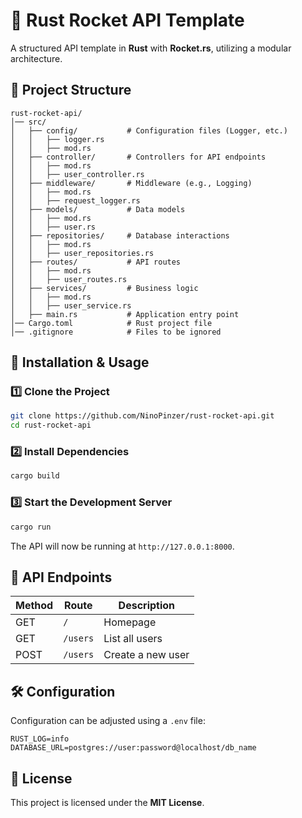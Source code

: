 # 🚀 Rust Rocket API Template

A structured API template in **Rust** with **Rocket.rs**, utilizing a modular architecture.

## 📂 Project Structure

```
rust-rocket-api/
│── src/
│   ├── config/           # Configuration files (Logger, etc.)
│   │   ├── logger.rs
│   │   ├── mod.rs
│   ├── controller/       # Controllers for API endpoints
│   │   ├── mod.rs
│   │   ├── user_controller.rs
│   ├── middleware/       # Middleware (e.g., Logging)
│   │   ├── mod.rs
│   │   ├── request_logger.rs
│   ├── models/           # Data models
│   │   ├── mod.rs
│   │   ├── user.rs
│   ├── repositories/     # Database interactions
│   │   ├── mod.rs
│   │   ├── user_repositories.rs
│   ├── routes/           # API routes
│   │   ├── mod.rs
│   │   ├── user_routes.rs
│   ├── services/         # Business logic
│   │   ├── mod.rs
│   │   ├── user_service.rs
│   ├── main.rs           # Application entry point
│── Cargo.toml            # Rust project file
│── .gitignore            # Files to be ignored
```

## 🚀 Installation & Usage

### 1️⃣ **Clone the Project**

```sh
git clone https://github.com/NinoPinzer/rust-rocket-api.git
cd rust-rocket-api
```

### 2️⃣ **Install Dependencies**

```sh
cargo build
```

### 3️⃣ **Start the Development Server**

```sh
cargo run
```

The API will now be running at `http://127.0.0.1:8000`.

## 📡 API Endpoints

| Method | Route    | Description       |
| ------ | -------- | ----------------- |
| GET    | `/`      | Homepage          |
| GET    | `/users` | List all users    |
| POST   | `/users` | Create a new user |

## 🛠 Configuration

Configuration can be adjusted using a `.env` file:

```
RUST_LOG=info
DATABASE_URL=postgres://user:password@localhost/db_name
```

## 📜 License

This project is licensed under the **MIT License**.

